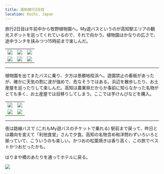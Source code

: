 ```yaml
---
title: 高知旅行2日目
location: Kochi, Japan
---
```


旅行2日目は午前中から牧野植物園へ。My遊バスというのが高知駅エリアの観光スポットを巡ってくれているので、それで向かう。植物園はかなりの広さで、途中ランチを挟みつつ15時前まで楽しんだ。

<table>
  <tr>
    <td><img class="top" src="https://photos.apkas.net/medium/202504/20250411-G3000334.webp" /></td>
    <td><img class="top" src="https://photos.apkas.net/medium/202504/20250411-G3000336.webp" /></td>
    <td><img class="top" src="https://photos.apkas.net/medium/202504/20250411-G3000348.webp" /></td>
  </tr>
  <tr>
    <td><img class="bottom" src="https://photos.apkas.net/medium/202504/20250411-G3000353.webp" /></td>
    <td><img class="bottom" src="https://photos.apkas.net/medium/202504/20250411-G3000354.webp" /></td>
    <td><img class="bottom" src="https://photos.apkas.net/medium/202504/20250411-G3000358.webp" /></td>
  </tr>
</table>

---

植物園を出てまたバスに乗り、夕方は景勝地桂浜へ。遊園禁止の看板があったが、確かに天気の割に波が強めで、危なそうではある。浜辺を散歩したり、お土産屋を巡ったりして楽しんだ。高知は農業県だからか事前に知らなかった名物がとても多く、お土産屋では目移りしてしまう。ここでは芋けんぴなどを購入。

<table>
  <tr>
    <td><img class="top" src="https://photos.apkas.net/medium/202504/20250411-G3000383.webp" /></td>
    <td><img class="top" src="https://photos.apkas.net/medium/202504/20250411-G3000384.webp" /></td>
  </tr>
  <tr>
    <td><img class="bottom" src="https://photos.apkas.net/medium/202504/20250411-G3000387.webp" /></td>
    <td><img class="bottom" src="https://photos.apkas.net/medium/202504/20250411-G3000391.webp" /></td>
  </tr>
</table>

---

夜は路線バスで (これもMy遊バスのチケットで乗れる) 駅前まで戻って、昨日とは趣向を変えて「利他食堂」さんで夕食。高知の名物含め和洋問わずいろいろと揃っていて、こういうのも楽しい。かつおの松葉焼きは香り高く、この旅でベストかつおだったかも。

はりまや橋のあたりを通ってホテルに戻る。

![](https://photos.apkas.net/medium/202504/20250411-G3000398.webp)
